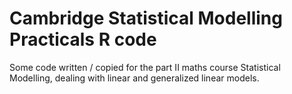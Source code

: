 # Cambridge Statistical Modelling Practicals R code
Some code written / copied for the part II maths course Statistical Modelling, dealing with linear and generalized linear models.
